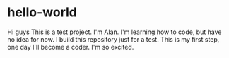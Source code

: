 # hello-world

Hi guys
This is a test project.
I'm Alan. I'm learning how to code, but have no idea for now. I build this repository just for a test. This is my first step, one day I'll become a coder. I'm so excited.
